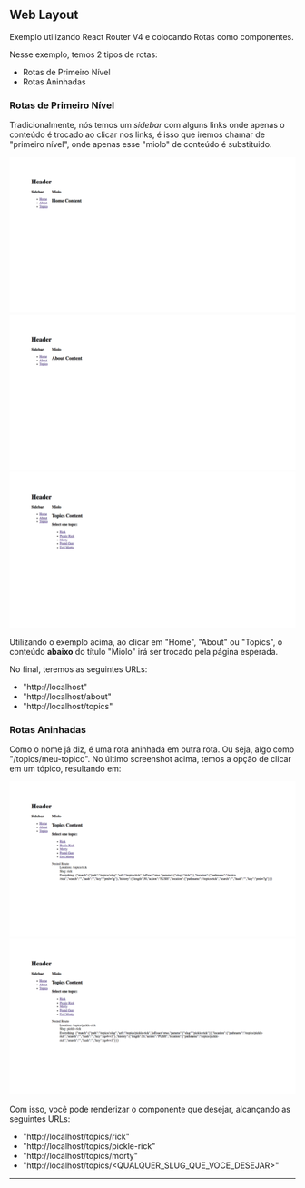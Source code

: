 ## Web Layout

Exemplo utilizando React Router V4 e colocando Rotas como componentes.

Nesse exemplo, temos 2 tipos de rotas:

* Rotas de Primeiro Nível
* Rotas Aninhadas

### Rotas de Primeiro Nível

Tradicionalmente, nós temos um _sidebar_ com alguns links onde apenas o conteúdo
é trocado ao clicar nos links, é isso que iremos chamar de "primeiro nível",
onde apenas esse "miolo" de conteúdo é substituido.

![](./docs/00.png) ![](./docs/01.png) ![](./docs/02.png)

Utilizando o exemplo acima, ao clicar em "Home", "About" ou "Topics", o conteúdo
**abaixo** do título "Miolo" irá ser trocado pela página esperada.

No final, teremos as seguintes URLs:

* "http://localhost"
* "http://localhost/about"
* "http://localhost/topics"

### Rotas Aninhadas

Como o nome já diz, é uma rota aninhada em outra rota. Ou seja, algo como
"/topics/meu-topico". No último screenshot acima, temos a opção de clicar em um
tópico, resultando em:

![](./docs/03.png) ![](./docs/04.png)

Com isso, você pode renderizar o componente que desejar, alcançando as seguintes
URLs:

* "http://localhost/topics/rick"
* "http://localhost/topics/pickle-rick"
* "http://localhost/topics/morty"
* "http://localhost/topics/<QUALQUER_SLUG_QUE_VOCE_DESEJAR>"

---
